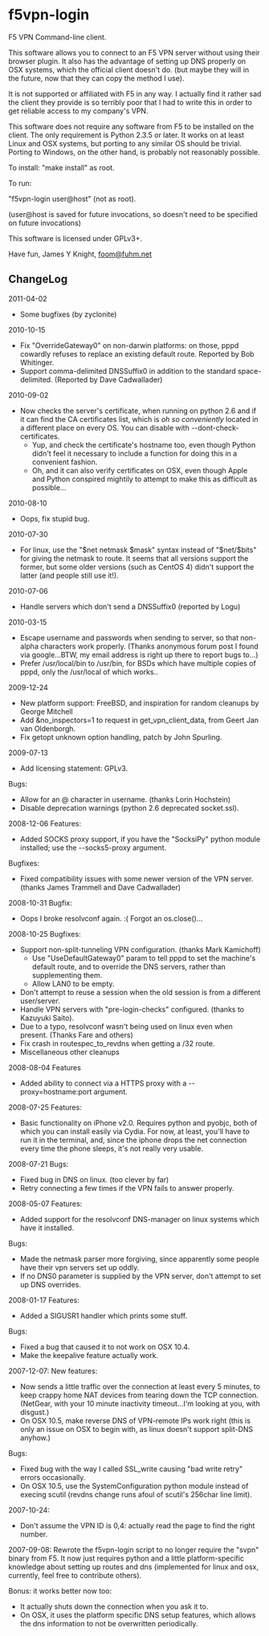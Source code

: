 f5vpn-login
===========
F5 VPN Command-line client.

This software allows you to connect to an F5 VPN server without using their
browser plugin. It also has the advantage of setting up DNS properly on OSX
systems, which the official client doesn't do. (but maybe they will in the
future, now that they can copy the method I use).

It is not supported or affiliated with F5 in any way. I actually find it rather
sad the client they provide is so terribly poor that I had to write this in
order to get reliable access to my company's VPN.

This software does not require any software from F5 to be installed on the
client. The only requirement is Python 2.3.5 or later. It works on at least
Linux and OSX systems, but porting to any similar OS should be trivial. Porting
to Windows, on the other hand, is probably not reasonably possible.

To install:
"make install" as root.

To run:

"f5vpn-login user@host" (not as root).

(user@host is saved for future invocations, so doesn't need to be
specified on future invocations)

This software is licensed under GPLv3+.

Have fun,
James Y Knight, <foom@fuhm.net>

ChangeLog
---------
2011-04-02
 - Some bugfixes (by zyclonite)

2010-10-15
 - Fix "OverrideGateway0" on non-darwin platforms: on those, pppd cowardly
   refuses to replace an existing default route. Reported by Bob Whitinger.
 - Support comma-delimited DNSSuffix0 in addition to the standard
   space-delimited. (Reported by Dave Cadwallader)

2010-09-02
 - Now checks the server's certificate, when running on python 2.6 and if it can
   find the CA certificates list, which is *oh so conveniently* located in a
   different place on every OS. You can disable with --dont-check-certificates.
   - Yup, and check the certificate's hostname too, even though Python didn't
     feel it necessary to include a function for doing this in a convenient fashion.
   - Oh, and it can also verify certificates on OSX, even though Apple and
     Python conspired mightily to attempt to make this as difficult as
     possible...

2010-08-10
 - Oops, fix stupid bug.

2010-07-30
 - For linux, use the "$net netmask $mask" syntax instead of "$net/$bits" for
   giving the netmask to route. It seems that all versions support the former,
   but some older versions (such as CentOS 4) didn't support the latter (and
   people still use it!).

2010-07-06
 - Handle servers which don't send a DNSSuffix0 (reported by Logu)

2010-03-15
 - Escape username and passwords when sending to server, so that non-alpha
   characters work properly. (Thanks anonymous forum post I found via
   google...BTW, my email address is right up there to report bugs to...)
 - Prefer /usr/local/bin to /usr/bin, for BSDs which have multiple copies of
   pppd, only the /usr/local of which works..

2009-12-24
 - New platform support: FreeBSD, and inspiration for random cleanups by George Mitchell
 - Add &no_inspectors=1 to request in get_vpn_client_data, from Geert Jan van
   Oldenborgh.
 - Fix getopt unknown option handling, patch by John Spurling.

2009-07-13
 - Add licensing statement: GPLv3.

 Bugs:
 - Allow for an @ character in username. (thanks Lorin Hochstein)
 - Disable deprecation warnings (python 2.6 deprecated socket.ssl).

2008-12-06
 Features:
 - Added SOCKS proxy support, if you have the "SocksiPy" python module
   installed; use the --socks5-proxy argument.

 Bugfixes:
 - Fixed compatibility issues with some newer version of the VPN server.
   (thanks James Trammell and Dave Cadwallader)

2008-10-31
 Bugfix:
 - Oops I broke resolvconf again. :( Forgot an os.close()...

2008-10-25
 Bugfixes:
 - Support non-split-tunneling VPN configuration. (thanks Mark Kamichoff)
   - Use "UseDefaultGateway0" param to tell pppd to set the machine's default
     route, and to override the DNS servers, rather than supplementing them.
   - Allow LAN0 to be empty.
 - Don't attempt to reuse a session when the old session is from a different
   user/server.
 - Handle VPN servers with "pre-login-checks" configured. (thanks to Kazuyuki
   Saito).
 - Due to a typo, resolvconf wasn't being used on linux even when present.
   (Thanks Fare and others)
 - Fix crash in routespec_to_revdns when getting a /32 route.
 - Miscellaneous other cleanups

2008-08-04
 Features
 - Added ability to connect via a HTTPS proxy with a --proxy=hostname:port argument.

2008-07-25
 Features:
 - Basic functionality on iPhone v2.0. Requires python and pyobjc, both of which
   you can install easily via Cydia. For now, at least, you'll have to run it in
   the terminal, and, since the iphone drops the net connection every time the
   phone sleeps, it's not really very usable.

2008-07-21
 Bugs:
 - Fixed bug in DNS on linux. (too clever by far)
 - Retry connecting a few times if the VPN fails to answer properly.

2008-05-07
 Features:
 - Added support for the resolvconf DNS-manager on linux systems which have it installed.

 Bugs:
 - Made the netmask parser more forgiving, since apparently some people have
   their vpn servers set up oddly.
 - If no DNS0 parameter is supplied by the VPN server, don't attempt to set up
   DNS overrides.

2008-01-17
 Features:
 - Added a SIGUSR1 handler which prints some stuff.

 Bugs:
 - Fixed a bug that caused it to not work on OSX 10.4.
 - Make the keepalive feature actually work.

2007-12-07:
 New features:
 - Now sends a little traffic over the connection at least every 5 minutes, to
   keep crappy home NAT devices from tearing down the TCP connection.  (NetGear,
   with your 10 minute inactivity timeout...I'm looking at you, with disgust.)
 - On OSX 10.5, make reverse DNS of VPN-remote IPs work right (this is only an
   issue on OSX to begin with, as linux doesn't support split-DNS anyhow.)

 Bugs:
 - Fixed bug with the way I called SSL_write causing "bad write retry" errors occasionally.
 - On OSX 10.5, use the SystemConfiguration python module instead of execing
   scutil (revdns change runs afoul of scutil's 256char line limit).

2007-10-24:
 - Don't assume the VPN ID is 0,4: actually read the page to find the right number.

2007-09-08:
  Rewrote the f5vpn-login script to no longer require the "svpn" binary
  from F5. It now just requires python and a little platform-specific
  knowledge about setting up routes and dns (implemented for linux and
  osx, currently, feel free to contribute others).

  Bonus: it works better now too:
  - It actually shuts down the connection when you ask it to.
  - On OSX, it uses the platform specific DNS setup features, which
	allows the dns information to not be overwritten periodically.
